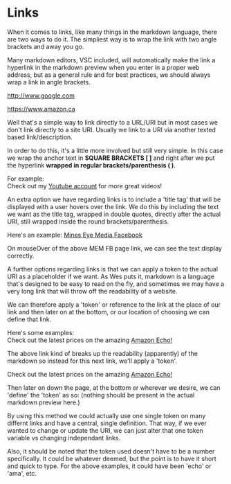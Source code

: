 # Links
When it comes to links, like many things in the markdown language, there are two ways to do it. The simpliest way is to wrap the link with two angle brackets and away you go.

Many markdown editors, VSC included, will automatically make the link a hyperlink in the markdown preview when you enter in a proper web address, but as a general rule and for best practices, we should always wrap a link in angle brackets.

<http://www.google.com>

<https://www.amazon.ca>

Well that's a simple way to link directly to a URL/URI but in most cases we don't link directly to a site URI. Usually we link to a URI via another texted based link/description.

In order to do this, it's a little more involved but still very simple. In this case we wrap the anchor text in **SQUARE BRACKETS [ ]** and right after we put the hyperlink **wrapped in regular brackets/parenthesis ( )**.

For example:<br>
Check out my [Youtube account](https://www.youtube.com) for more great videos!

An extra option we have regarding links is to include a 'title tag' that will be displayed with a user hovers over the link.
We do this by including the text we want as the title tag, wrapped in double quotes, directly after the actual URI, still wrapped inside the round brackets/parenthesis.

Here's an example: [Mines Eye Media Facebook](https://www.facebook.com/mineseyemedia "This is the offical business Facebook page of Mines Eye Media")

On mouseOver of the above MEM FB page link, we can see the text display correctly.

A further options regarding links is that we can apply a token to the actual URI as a placeholder if we want. As Wes puts it, markdown is a language that's designed to be easy to read on the fly, and sometimes we may have a very long link that will throw off the readability of a website.

We can therefore apply a 'token' or reference to the link at the place of our link and then later on at the bottom, or our location of choosing we can define that link.<br>

Here's some examples:<br>
Check out the latest prices on the amazing [Amazon Echo!](https://www.amazon.ca/dp/B07NQ8YDJZ/ref=ods_gw_ha_H1_d_de_wake_dev_ca_092719_en?pf_rd_p=603fb310-345e-49c1-8ea7-8b9ebf6dd607&pf_rd_r=58SZVYS144R287B0KSEW)

The above link kind of breaks up the readability (apparently) of the markdown so instead for this next link, we'll apply a 'token'.

Check out the latest prices on the amazing [Amazon Echo!][1]

Then later on down the page, at the bottom or wherever we desire, we can 'define' the 'token' as so: (nothing should be present in the actual markdown preview here.)

[1]: https://www.amazon.ca/dp/B07NQ8YDJZ/ref=ods_gw_ha_H1_d_de_wake_dev_ca_092719_en?pf_rd_p=603fb310-345e-49c1-8ea7-8b9ebf6dd607&pf_rd_r=58SZVYS144R287B0KSEW

By using this method we could actually use one single token on many differnt links and have a central, single definition. That way, if we ever wanted to change or update the URI, we can just alter that one token variable vs changing independant links.

Also, it should be noted that the token used doesn't have to be a number specifically. It could be whatever deemed, but the point is to have it short and quick to type. For the above examples, it could have been 'echo' or 'ama', etc.